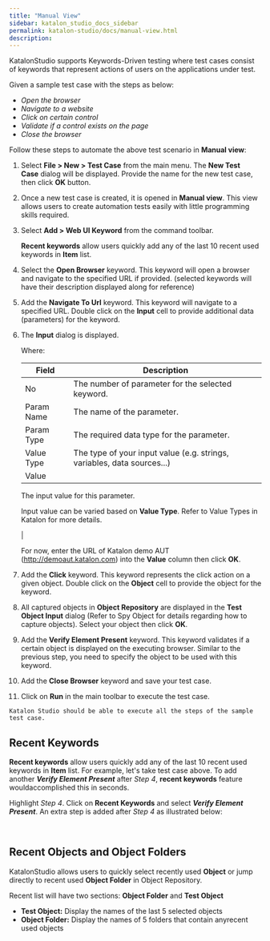 ```yaml
---
title: "Manual View" 
sidebar: katalon_studio_docs_sidebar
permalink: katalon-studio/docs/manual-view.html 
description: 
---
```

KatalonStudio supports Keywords-Driven testing where test cases consist of keywords that represent actions of users on the applications under test. 

Given a sample test case with the steps as below:

*   _Open the browser_
*   _Navigate to a website_
*   _Click on certain control_
*   _Validate if a control exists on the page_
*   _Close the browser_

Follow these steps to automate the above test scenario in **Manual view**:

1.  Select **File > New > Test Case** from the main menu. The **New Test Case** dialog will be displayed. Provide the name for the new test case, then click **OK** button.  
      
      
    
2.  Once a new test case is created, it is opened in **Manual view**. This view allows users to create automation tests easily with little programming skills required.  
      
      
    
3.  Select **Add > Web UI Keyword** from the command toolbar.
    
    **Recent keywords** allow users quickly add any of the last 10 recent used keywords in **Item** list.
    
      
      
      
    
      
    
4.  Select the **Open Browser** keyword. This keyword will open a browser and navigate to the specified URL if provided. (selected keywords will have their description displayed along for reference)  
      
      
    
5.  Add the **Navigate To Url** keyword. This keyword will navigate to a specified URL. Double click on the **Input** cell to provide additional data (parameters) for the keyword.   
      
      
    
6.  The **Input** dialog is displayed.   
      
    Where:
    
    | Field | Description |
    | --- | --- |
    | No | The number of parameter for the selected keyword. |
    | Param Name | The name of the parameter. |
    | Param Type | The required data type for the parameter. |
    | Value Type | The type of your input value (e.g. strings, variables, data sources...) |
    | Value | 
    The input value for this parameter.
    
    Input value can be varied based on **Value Type**. Refer to Value Types in Katalon for more details.
    
    
    
    
    
    
    
     |
    
      
    For now, enter the URL of Katalon demo AUT (http://demoaut.katalon.com) into the **Value** column then click **OK**.   
      
    
7.  Add the **Click** keyword. This keyword represents the click action on a given object. Double click on the **Object** cell to provide the object for the keyword.   
      
      
    
8.  All captured objects in **Object Repository** are displayed in the **Test Object Input** dialog (Refer to Spy Object for details regarding how to capture objects). Select your object then click **OK**.  
      
      
    
9.  Add the **Verify Element Present** keyword. This keyword validates if a certain object is displayed on the executing browser. Similar to the previous step, you need to specify the object to be used with this keyword.  
      
      
    
10.  Add the **Close Browser** keyword and save your test case.  
      
      
    
11.  Click on **Run** in the main toolbar to execute the test case.   
      
      
    Katalon Studio should be able to execute all the steps of the sample test case.

Recent Keywords
---------------

**Recent keywords** allow users quickly add any of the last 10 recent used keywords in **Item** list. For example, let's take test case above. To add another **_Verify Element Present_** after _Step 4_, **recent keywords** feature wouldaccomplished this in seconds.

Highlight _Step 4_. Click on **Recent Keywords** and select **_Verify Element Present_**. An extra step is added after _Step 4_ as illustrated below:

   

Recent Objects and Object Folders
---------------------------------

KatalonStudio allows users to quickly select recently used **Object** or jump directly to recent used **Object Folder** in Object Repository.

Recent list will have two sections: **Object Folder** and **Test Object**

*   **Test Object:** Display the names of the last 5 selected objects
*   **Object Folder:** Display the names of 5 folders that contain anyrecent used objects